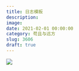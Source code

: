 ```yaml
---
title: 日志模板
description: 
image: 
date: 2021-02-01 00:00:00
category: 苟且与远方
slug: 3606
draft: true
---
```


![](https://storageapi.fleek.co/0a3a8890-e65e-47ce-93d7-0442b9209d38-bucket/blog/posts/2021-01/friction.png)
